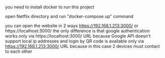 you need to install docker to run this project

open Netflix directory and run "docker-compose up" command

you can open the website in 2 ways https://192.168.1.213:3000/ or https://localhost:3000/
the only difference is that google authentication works only via https://localhost:3000/ URL because Google API doesn't support local ip addresses
and login by QR code is available only via https://192.168.1.213:3000/ URL because in this case 2 devices must contact to each other
